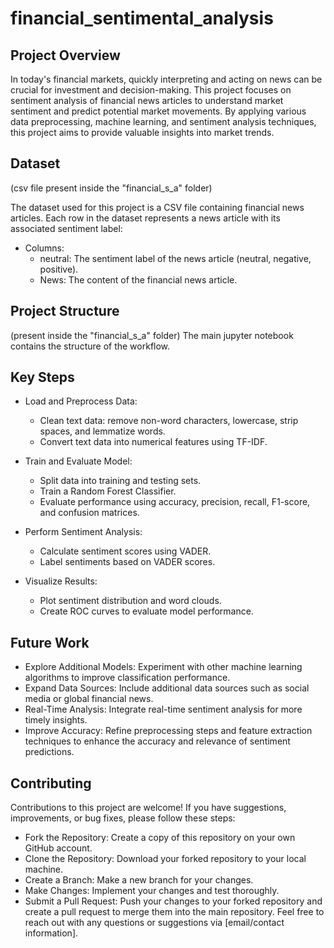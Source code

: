 # financial_sentimental_analysis

## Project Overview
In today's financial markets, quickly interpreting and acting on news can be crucial for investment and decision-making. This project focuses on sentiment analysis of financial news articles to understand market sentiment and predict potential market movements. By applying various data preprocessing, machine learning, and sentiment analysis techniques, this project aims to provide valuable insights into market trends.

## Dataset
(csv file present inside the "financial_s_a" folder)

The dataset used for this project is a CSV file containing financial news articles. Each row in the dataset represents a news article with its associated sentiment label:
* Columns:
  * neutral: The sentiment label of the news article (neutral, negative, positive).
  * News: The content of the financial news article.
## Project Structure
(present inside the "financial_s_a" folder)
The main jupyter notebook contains the structure of the workflow.
## Key Steps

* Load and Preprocess Data:
  * Clean text data:
remove non-word characters, lowercase, strip spaces, and lemmatize words.
  * Convert text data into numerical features using TF-IDF.

* Train and Evaluate Model:
  * Split data into training and testing sets.
  * Train a Random Forest Classifier.
  * Evaluate performance using accuracy, precision, recall, F1-score, and confusion matrices.
* Perform Sentiment Analysis:
  * Calculate sentiment scores using VADER.
  * Label sentiments based on VADER scores.
* Visualize Results:
  * Plot sentiment distribution and word clouds.
  * Create ROC curves to evaluate model performance.
## Future Work
* Explore Additional Models: Experiment with other machine learning algorithms to improve classification performance.
* Expand Data Sources: Include additional data sources such as social media or global financial news.
* Real-Time Analysis: Integrate real-time sentiment analysis for more timely insights.
* Improve Accuracy: Refine preprocessing steps and feature extraction techniques to enhance the accuracy and relevance of sentiment predictions.
## Contributing
Contributions to this project are welcome! If you have suggestions, improvements, or bug fixes, please follow these steps:

* Fork the Repository: Create a copy of this repository on your own GitHub account.
* Clone the Repository: Download your forked repository to your local machine.
* Create a Branch: Make a new branch for your changes.
* Make Changes: Implement your changes and test thoroughly.
* Submit a Pull Request: Push your changes to your forked repository and create a pull request to merge them into the main repository.
Feel free to reach out with any questions or suggestions via [email/contact information].
